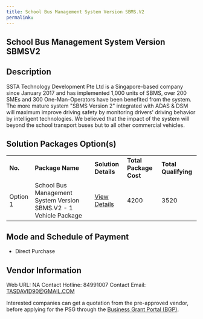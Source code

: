 ```yaml
---
title: School Bus Management System Version SBMS.V2
permalink: 
---
```


## School Bus Management System Version SBMSV2

## Description

SSTA Technology Development Pte Ltd is a Singapore-based company since January 2017 and has implemented 1,000 units of SBMS, over 200 SMEs and 300 One-Man-Operators have been benefited from the system. The more mature system "SBMS Version 2" integrated with ADAS & DSM will maximum improve driving safety by monitoring drivers' driving behavior by intelligent technologies. We believed that the impact of the system will beyond the school transport buses but to all other commercial vehicles.

## Solution Packages Option(s)

<table>
<tr>
<td><b>No.</b></td>
<td><b>Package Name</b></td>
<td><b>Solution Details</b></td>
<td><b>Total Package Cost</b></td>
<td><b>Total Qualifying</b></td>
</tr>
<tr>
<td>Option 1</td>
<td>School Bus Management System Version SBMS.V2 - 1 Vehicle Package</td>
<td><a href='https://www.gobusiness.gov.sg/images/psg/SSTA_Technology_20210102_Desensitised_Annex_3_Part_1.pdf'>View Details</a></td>
<td>4200</td>
<td>3520</td>
</tr>
</table>

## Mode and Schedule of Payment

 - Direct Purchase

## Vendor Information

 Web URL: NA 
Contact Hotline: 84991007 
Contact Email: TASDAVID90@GMAIL.COM 


Interested companies can get a quotation from the pre-approved vendor, before applying for the PSG through the <a href='https://www.businessgrants.gov.sg/'>Business Grant Portal (BGP)</a>.
